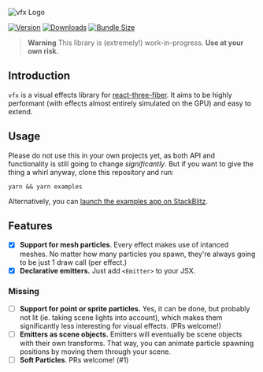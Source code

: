 ![vfx Logo](https://user-images.githubusercontent.com/1061/172030500-4142969b-a0be-403b-94a1-a6d23e20cfa3.png)

[![Version](https://img.shields.io/npm/v/vfx)](https://www.npmjs.com/package/vfx)
[![Downloads](https://img.shields.io/npm/dt/vfx.svg)](https://www.npmjs.com/package/vfx)
[![Bundle Size](https://img.shields.io/bundlephobia/min/vfx?label=bundle%20size)](https://bundlephobia.com/result?p=vfx)

> **Warning**
> This library is (extremely!) work-in-progress. **Use at your own risk.**

## Introduction

`vfx` is a visual effects library for [react-three-fiber](https://github.com/pmndrs/react-three-fiber). It aims to be highly performant (with effects almost entirely simulated on the GPU) and easy to extend.

## Usage

Please do not use this in your own projects yet, as both API and functionality is still going to change _significantly_. But if you want to give the thing a whirl anyway, clone this repository and run:

```
yarn && yarn examples
```

Alternatively, you can [launch the examples app on StackBlitz](https://stackblitz.com/github/hmans/vfx).

## Features

- [x] **Support for mesh particles**. Every effect makes use of intanced meshes. No matter how many particles you spawn, they're always going to be just 1 draw call (per effect.)
- [x] **Declarative emitters.** Just add `<Emitter>` to your JSX.

### Missing

- [ ] **Support for point or sprite particles.** Yes, it can be done, but probably not lit (ie. taking scene lights into account), which makes them significantly less interesting for visual effects. (PRs welcome!)
- [ ] **Emitters as scene objects.** Emitters will eventually be scene objects with their own transforms. That way, you can animate particle spawning positions by moving them through your scene.
- [ ] **Soft Particles**. PRs welcome! (#1)
